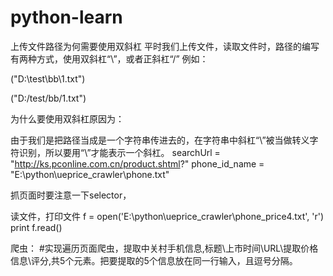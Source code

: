 # python-learn

上传文件路径为何需要使用双斜杠 
平时我们上传文件，读取文件时，路径的编写有两种方式，使用双斜杠“\\”，或者正斜杠“/”
例如：

("D:\\test\\bb\\1.txt")

("D:/test/bb/1.txt")

为什么要使用双斜杠原因为：

由于我们是把路径当成是一个字符串传进去的，在字符串中斜杠“\”被当做转义字符识别，所以要用“\\”才能表示一个斜杠。
searchUrl = "http://ks.pconline.com.cn/product.shtml?"
phone_id_name = "E:\python\\ueprice_crawler\phone.txt"

抓页面时要注意一下selector，

读文件，打印文件
f = open('E:\python\ueprice_crawler\phone_price4.txt', 'r')
print f.read()


爬虫：
#实现遍历页面爬虫，提取中关村手机信息,标题\上市时间\URL\提取价格信息\评分,共5个元素。把要提取的5个信息放在同一行输入，且逗号分隔。



